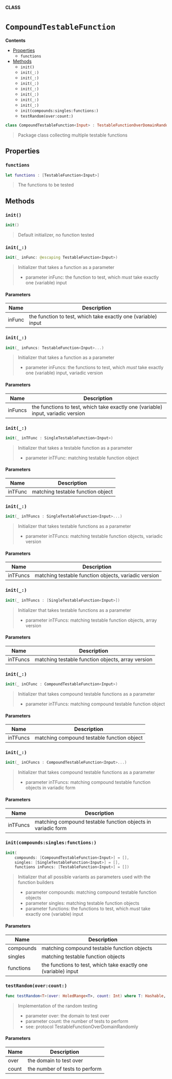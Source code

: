 **CLASS**

# `CompoundTestableFunction`

**Contents**

- [Properties](#properties)
  - `functions`
- [Methods](#methods)
  - `init()`
  - `init(_:)`
  - `init(_:)`
  - `init(_:)`
  - `init(_:)`
  - `init(_:)`
  - `init(_:)`
  - `init(_:)`
  - `init(compounds:singles:functions:)`
  - `testRandom(over:count:)`

```swift
class CompoundTestableFunction<Input> : TestableFunctionOverDomainRandomly where Input: Hashable, Input: Randomizable
```

> Package class collecting multiple testable functions

## Properties
### `functions`

```swift
let functions : [TestableFunction<Input>]
```

> The functions to be tested

## Methods
### `init()`

```swift
init()
```

> Default initializer, no function tested

### `init(_:)`

```swift
init(_ inFunc: @escaping TestableFunction<Input>)
```

> Initializer that takes a function as a parameter
> - parameter inFunc: the function to test, which *must* take exactly one (variable) input

#### Parameters

| Name | Description |
| ---- | ----------- |
| inFunc | the function to test, which  take exactly one (variable) input |

### `init(_:)`

```swift
init(_ inFuncs: TestableFunction<Input>...)
```

> Initializer that takes a function as a parameter
> - parameter inFuncs: the functions to test, which *must* take exactly one (variable) input, variadic version

#### Parameters

| Name | Description |
| ---- | ----------- |
| inFuncs | the functions to test, which  take exactly one (variable) input, variadic version |

### `init(_:)`

```swift
init(_ inTFunc : SingleTestableFunction<Input>)
```

> Initializer that takes a testable function as a parameter
> - parameter inTFunc: matching testable function object

#### Parameters

| Name | Description |
| ---- | ----------- |
| inTFunc | matching testable function object |

### `init(_:)`

```swift
init(_ inTFuncs : SingleTestableFunction<Input>...)
```

> Initializer that takes testable functions as a parameter
> - parameter inTFuncs: matching testable function objects, variadic version

#### Parameters

| Name | Description |
| ---- | ----------- |
| inTFuncs | matching testable function objects, variadic version |

### `init(_:)`

```swift
init(_ inTFuncs : [SingleTestableFunction<Input>])
```

> Initializer that takes testable functions as a parameter
> - parameter inTFuncs: matching testable function objects, array version

#### Parameters

| Name | Description |
| ---- | ----------- |
| inTFuncs | matching testable function objects, array version |

### `init(_:)`

```swift
init(_ inCFunc : CompoundTestableFunction<Input>)
```

> Initializer that takes compound testable functions as a parameter
> - parameter inTFuncs: matching compound testable function object

#### Parameters

| Name | Description |
| ---- | ----------- |
| inTFuncs | matching compound testable function object |

### `init(_:)`

```swift
init(_ inCFuncs : CompoundTestableFunction<Input>...)
```

> Initializer that takes compound testable functions as a parameter
> - parameter inTFuncs: matching compound testable function objects in variadic form

#### Parameters

| Name | Description |
| ---- | ----------- |
| inTFuncs | matching compound testable function objects in variadic form |

### `init(compounds:singles:functions:)`

```swift
init(
    compounds: [CompoundTestableFunction<Input>] = [],
    singles: [SingleTestableFunction<Input>] = [],
    functions inFuncs: [TestableFunction<Input>] = [])
```

> Initializer that all possible variants as parameters used with the function builders
> - parameter compounds: matching compound testable function objects
> - parameter singles: matching testable function objects
> - parameter functions: the functions to test, which *must* take exactly one (variable) input

#### Parameters

| Name | Description |
| ---- | ----------- |
| compounds | matching compound testable function objects |
| singles | matching testable function objects |
| functions | the functions to test, which  take exactly one (variable) input |

### `testRandom(over:count:)`

```swift
func testRandom<T>(over: HoledRange<T>, count: Int) where T: Hashable, T: Randomizable
```

> Implementation of the random testing
> - parameter over: the domain to test over
> - parameter count: the number of tests to perform
> - see: protocol TestableFunctionOverDomainRandomly

#### Parameters

| Name | Description |
| ---- | ----------- |
| over | the domain to test over |
| count | the number of tests to perform |